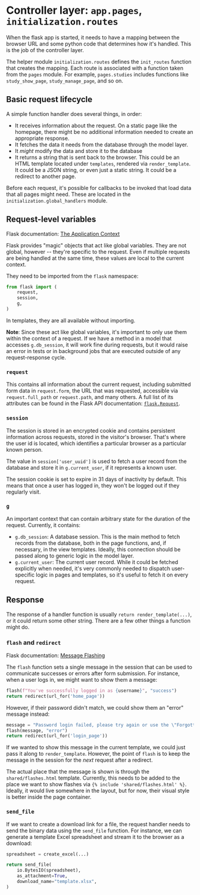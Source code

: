 # Controller layer: `app.pages`, `initialization.routes`

When the flask app is started, it needs to have a mapping between the browser URL and some python code that determines how it's handled. This is the job of the controller layer.

The helper module `initialization.routes` defines the `init_routes` function that creates the mapping. Each route is associated with a function taken from the `pages` module. For example, `pages.studies` includes functions like `study_show_page`, `study_manage_page`, and so on.

## Basic request lifecycle

A simple function handler does several things, in order:

- It receives information about the request. On a static page like the homepage, there might be no additional information needed to create an appropriate response.
- It fetches the data it needs from the database through the model layer.
- It *might* modify the data and store it to the database
- It returns a string that is sent back to the browser. This could be an HTML template located under `templates`, rendered via `render_template`. It could be a JSON string, or even just a static string. It could be a redirect to another page.

Before each request, it's possible for callbacks to be invoked that load data that all pages might need. These are located in the `initialization.global_handlers` module.

## Request-level variables

Flask documentation: [The Application Context](https://flask.palletsprojects.com/en/stable/appcontext/)

Flask provides "magic" objects that act like global variables. They are not global, however -- they're specific to the request. Even if multiple requests are being handled at the same time, these values are local to the current context.

They need to be imported from the `flask` namespace:

```python
from flask import (
    request,
    session,
    g,
)
```

In templates, they are all available without importing.

**Note**: Since these act like global variables, it's important to only use them within the context of a request. If we have a method in a model that accesses `g.db_session`, it will work fine during requests, but it would raise an error in tests or in background jobs that are executed outside of any request-response cycle.

### `request`

This contains all information about the current request, including submitted form data in `request.form`, the URL that was requested, accessible via `request.full_path` or `request.path`, and many others. A full list of its attributes can be found in the Flask API documentation: [`flask.Request`](https://tedboy.github.io/flask/generated/generated/flask.Request.html).

### `session`

The session is stored in an encrypted cookie and contains persistent information across requests, stored in the visitor's browser. That's where the user id is located, which identifies a particular browser as a particular known person.

The value in `session['user_uuid']` is used to fetch a user record from the database and store it in `g.current_user`, if it represents a known user.

The session cookie is set to expire in 31 days of inactivity by default. This means that once a user has logged in, they won't be logged out if they regularly visit.

### `g`

An important context that can contain arbitrary state for the duration of the request. Currently, it contains:

- `g.db_session`: A database session. This is the main method to fetch records from the database, both in the page functions, and, if necessary, in the view templates. Ideally, this connection should be passed along to generic logic in the model layer.
- `g.current_user`: The current user record. While it could be fetched explicitly when needed, it's very commonly needed to dispatch user-specific logic in pages and templates, so it's useful to fetch it on every request.

## Response

The response of a handler function is usually `return render_template(...)`, or it could return some other string. There are a few other things a function might do.

### `flash` and `redirect`

Flask documentation: [Message Flashing](https://flask.palletsprojects.com/en/stable/patterns/flashing/)

The `flash` function sets a single message in the session that can be used to communicate successes or errors after form submission. For instance, when a user logs in, we might want to show them a message:

```python
flash(f"You've successfully logged in as {username}", "success")
return redirect(url_for('home_page'))
```

However, if their password didn't match, we could show them an "error" message instead:

```python
message = "Password login failed, please try again or use the \"Forgotten password\" functionality"
flash(message, "error")
return redirect(url_for('login_page'))
```

If we wanted to show this message in the current template, we could just pass it along to `render_template`. However, the point of `flash` is to keep the message in the session for the *next* request after a redirect.

The actual place that the message is shown is through the `shared/flashes.html` template. Currently, this needs to be added to the place we want to show flashes via `{% include 'shared/flashes.html' %}`. Ideally, it would live somewhere in the layout, but for now, their visual style is better inside the page container.

### `send_file`

If we want to create a download link for a file, the request handler needs to send the binary data using the `send_file` function. For instance, we can generate a template Excel spreadsheet and stream it to the browser as a download:

```python
spreadsheet = create_excel(...)

return send_file(
    io.BytesIO(spreadsheet),
    as_attachment=True,
    download_name="template.xlsx",
)
```
